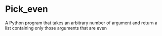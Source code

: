 # Pick_even
A Python program that takes an arbitrary number of argument and return a list containing only those arguments that are even
